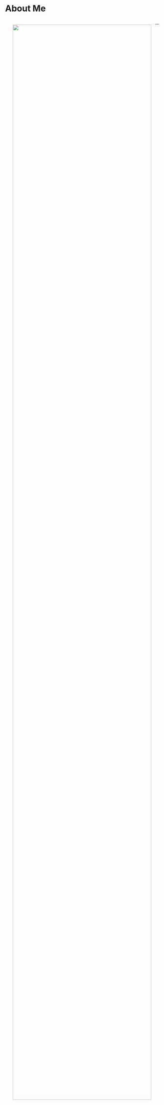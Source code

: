 # About Me


<div align="right">
    <a href="https://www.wiz.wang/" target="_blank" title="我的网站">
    	<i class="fas fa-tv">&nbsp;</i>
    </a>
	<a href="/music/" target="_blank" title="我的音乐">
    	<i class="fas fa-play-circle">&nbsp;</i>
    </a>
</div>







<center><img src="https://pic.imgdb.cn/item/629a49c7094754312954ec1f.png" width="95%"></center>






